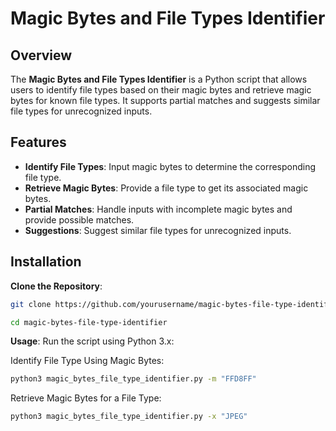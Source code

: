 # Magic Bytes and File Types Identifier

## Overview

The **Magic Bytes and File Types Identifier** is a Python script that allows users to identify file types based on their magic bytes and retrieve magic bytes for known file types. It supports partial matches and suggests similar file types for unrecognized inputs.

## Features

- **Identify File Types**: Input magic bytes to determine the corresponding file type.
- **Retrieve Magic Bytes**: Provide a file type to get its associated magic bytes.
- **Partial Matches**: Handle inputs with incomplete magic bytes and provide possible matches.
- **Suggestions**: Suggest similar file types for unrecognized inputs.

## Installation

**Clone the Repository**:
```bash
git clone https://github.com/yourusername/magic-bytes-file-type-identifier.git

cd magic-bytes-file-type-identifier
```
**Usage**:
Run the script using Python 3.x:

Identify File Type Using Magic Bytes:
```bash
python3 magic_bytes_file_type_identifier.py -m "FFD8FF"
```

Retrieve Magic Bytes for a File Type:

```bash
python3 magic_bytes_file_type_identifier.py -x "JPEG"
```



